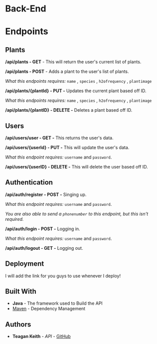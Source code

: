 # Back-End

# Endpoints

## Plants

**/api/plants - GET** - This will return the user's current list of plants.


**/api/plants - POST** - Adds a plant to the user's list of plants. 


*What this endpoints requires:*  `name` , `species` , `h2ofrequency` , `plantimage`



**/api/plants/{plantId} - PUT -** Updates the current plant based off ID.


*What this endpoints requires:*  `name` , `species` , `h2ofrequency` , `plantimage`

**/api/plants/{plantID} - DELETE -** Deletes a plant based off ID.



## Users 

**/api/users/user - GET -** This returns the user's data.



**/api/users/{userId} - PUT -** This will update the user's data.


*What this endpoint requires:* `username` and `password`.


**/api/users/{userID} - DELETE -** This will delete the user based off ID.




## Authentication

**/api/auth/register - POST -** Singing up.


*What this endpoint requires:* `username` and `password`.


*You are also able to send a `phonenumber` to this endpoint, but this isn't required.*

**/api/auth/login - POST -** Logging in.

*What this endpoint requires:* `username` and `password`.


**/api/auth/logout - GET -** Logging out.


## Deployment

I will add the link for you guys to use whenever I deploy!

## Built With

* **Java** - The framework used to Build the API
* [Maven](https://maven.apache.org/) - Dependency Management


## Authors

* **Teagan Keith** - *API* - [GitHub](https://github.com/teagankeith)






